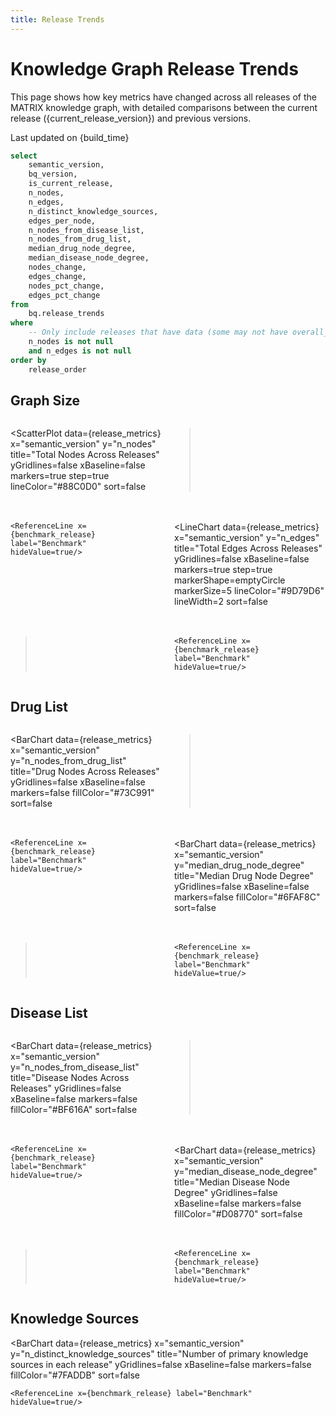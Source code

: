 ```yaml
---
title: Release Trends
---
```


<script>
  const current_release_version = import.meta.env.VITE_release_version;
  const build_time = import.meta.env.VITE_build_time;
  const benchmark_release = 'v0.4.5'; // This should come from the env, but until that branch is merged it's just hardcoded here
</script>

# Knowledge Graph Release Trends

This page shows how key metrics have changed across all releases of the MATRIX knowledge graph, with detailed comparisons between the current release ({current_release_version}) and previous versions.

<p class="text-gray-500 text-sm italic">Last updated on {build_time}</p>

```sql release_metrics
select 
    semantic_version,
    bq_version,
    is_current_release,
    n_nodes,
    n_edges,
    n_distinct_knowledge_sources,
    edges_per_node,
    n_nodes_from_disease_list,
    n_nodes_from_drug_list,
    median_drug_node_degree,
    median_disease_node_degree,
    nodes_change,
    edges_change,
    nodes_pct_change,
    edges_pct_change
from 
    bq.release_trends
where 
    -- Only include releases that have data (some may not have overall_metrics table)
    n_nodes is not null
    and n_edges is not null
order by 
    release_order
```

## Graph Size

<div style="display: grid; grid-template-columns: 1fr 1fr; gap: 20px;">

<ScatterPlot 
    data={release_metrics} 
    x="semantic_version" 
    y="n_nodes"
    title="Total Nodes Across Releases"
    yGridlines=false
    xBaseline=false
    markers=true
    step=true
    lineColor="#88C0D0"
    sort=false
>
    <ReferenceLine x={benchmark_release} label="Benchmark" hideValue=true/>
</ScatterPlot>

<LineChart 
    data={release_metrics} 
    x="semantic_version" 
    y="n_edges"
    title="Total Edges Across Releases" 
    yGridlines=false
    xBaseline=false
    markers=true
    step=true
    markerShape=emptyCircle
    markerSize=5
    lineColor="#9D79D6"    
    lineWidth=2
    sort=false
>
    <ReferenceLine x={benchmark_release} label="Benchmark" hideValue=true/>
</LineChart>

</div>

## Drug List

<div style="display: grid; grid-template-columns: 1fr 1fr; gap: 20px;">

<BarChart 
    data={release_metrics} 
    x="semantic_version" 
    y="n_nodes_from_drug_list"
    title="Drug Nodes Across Releases"
    yGridlines=false
    xBaseline=false
    markers=false
    fillColor="#73C991"    
    sort=false
>
    <ReferenceLine x={benchmark_release} label="Benchmark" hideValue=true/>
</BarChart>

<BarChart 
    data={release_metrics} 
    x="semantic_version" 
    y="median_drug_node_degree"
    title="Median Drug Node Degree"
    yGridlines=false
    xBaseline=false
    markers=false
    fillColor="#6FAF8C"
    sort=false
>
    <ReferenceLine x={benchmark_release} label="Benchmark" hideValue=true/>
</BarChart>

</div>

## Disease List

<div style="display: grid; grid-template-columns: 1fr 1fr; gap: 20px;">

<BarChart 
    data={release_metrics} 
    x="semantic_version" 
    y="n_nodes_from_disease_list"
    title="Disease Nodes Across Releases" 
    yGridlines=false
    xBaseline=false
    markers=false
    fillColor="#BF616A"
    sort=false
>
    <ReferenceLine x={benchmark_release} label="Benchmark" hideValue=true/>
</BarChart>

<BarChart 
    data={release_metrics} 
    x="semantic_version" 
    y="median_disease_node_degree"
    title="Median Disease Node Degree"
    yGridlines=false
    xBaseline=false
    markers=false
    fillColor="#D08770"
    sort=false
>
    <ReferenceLine x={benchmark_release} label="Benchmark" hideValue=true/>
</BarChart>

</div>

## Knowledge Sources

<BarChart 
    data={release_metrics} 
    x="semantic_version" 
    y="n_distinct_knowledge_sources"
    title="Number of primary knowledge sources in each release"
    yGridlines=false
    xBaseline=false
    markers=false
    fillColor="#7FADDB"
    sort=false
>
    <ReferenceLine x={benchmark_release} label="Benchmark" hideValue=true/>
</BarChart>


